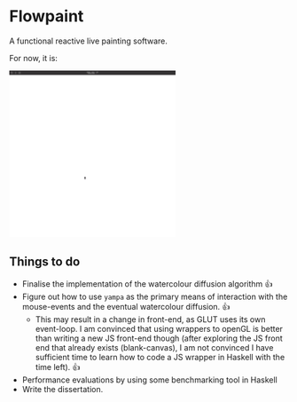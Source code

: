 # Flowpaint
A functional reactive live painting software.

For now, it is:

<img src="ScreenRecording2024-01-29at17.26.301-ezgif.com-speed.gif" width="300" height="300" />


## Things to do
- Finalise the implementation of the watercolour diffusion algorithm 👍
- Figure out how to use `yampa` as the primary means of interaction with the mouse-events and the eventual watercolour diffusion. 👍
    - This may result in a change in front-end, as GLUT uses its own event-loop. I am convinced that using wrappers to openGL is better than writing a new JS front-end though (after exploring the JS front end that already exists (blank-canvas), I am not convinced I have sufficient time to learn how to code a JS wrapper in Haskell with the time left). 👍
- Performance evaluations by using some benchmarking tool in Haskell
- Write the dissertation.
